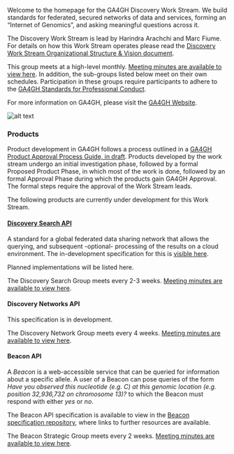 Welcome to the homepage for the GA4GH Discovery Work Stream. We build standards for federated, secured networks of data and services, forming an “Internet of Genomics”, and asking meaningful questions across it.

The Discovery Work Stream is lead by Harindra Arachchi and Marc Fiume. For details on how this Work Stream operates please read the [Discovery Work Stream Organizational Structure & Vision document](https://docs.google.com/document/d/1WFjZ9yBx8Vxn97QORRNQN7O3DBnhpwEUX2mK7f2C4EA/edit?ts=59ed3535#).

This group meets at a high-level monthly. [Meeting minutes are available to view here](https://docs.google.com/document/d/1zrMC60S8GgyUaTdJtw9abDNeBqqtl1tw_znoichZm7A/edit?usp=sharing). In addition, the sub-groups listed below meet on their own schedules. Participation in these groups require participants to adhere to the [GA4GH Standards for Professional Conduct](https://www.ga4gh.org/docs/GA4GH-Standards-for-Professional-Conduct_22-Jan-2018.pdf).

For more information on GA4GH, please visit the [GA4GH Website](https://ga4gh.org).

![alt text](https://www.ga4gh.org/wp-content/themes/ga4gh-theme/gfx/GA-logo-horizontal-tag-RGB.svg "GA4GH Logo Motto")

### Products

Product development in GA4GH follows a process outlined in a [GA4GH Product Approval Process Guide, in draft](https://docs.google.com/document/d/1UUJSnsPw32W5r1jaJ0vI11X0LLLygpAC9TNosjSge_w/edit#heading=h.tyqycskyykwh). Products developed by the work stream undergo an initial investigation phase, followed by a formal Proposed Product Phase, in which most of the work is done, followed by an formal Approval Phase during which the products gain GA4GH Approval. The formal steps require the approval of the Work Stream leads.

The following products are currently under development for this Work Stream. 

#### [Discovery Search API](https://github.com/ga4gh-discovery/ga4gh-discovery-search-api)

A standard for a global federated data sharing network that allows the querying, and subsequent -optional- processing of the results on a cloud environment. The in-development specification for this is [visible here](https://github.com/ga4gh-discovery/ga4gh-discovery-search-api).

Planned implementations will be listed here.

The Discovery Search Group meets every 2-3 weeks. [Meeting minutes are available to view here](https://docs.google.com/document/d/1lzN_pu8tATZXUvDtFKSG7IevE5TWLfFz0tdKfgtUSzU/edit?usp=sharing).

#### Discovery Networks API

This specification is in development.

The Discovery Network Group meets every 4 weeks. [Meeting minutes are available to view here](https://docs.google.com/document/d/1xVXs-isSY_bX6uzUwuAX_L6qW7lKQAf8JZvZuXK6sTg/edit?usp=sharing).

#### Beacon API

A _Beacon_ is a web-accessible service that can be queried for information about a specific allele. A user of a Beacon can pose queries of the form _Have you observed this nucleotide (e.g. C) at this genomic location (e.g. position 32,936,732 on chromosome 13)?_ to which the Beacon must respond with either _yes_ or _no_.

The Beacon API specification is available to view in the [Beacon specification repository](https://github.com/ga4gh-beacon/specification), where links to further resources are available. 

The Beacon Strategic Group meets every 2 weeks. [Meeting minutes are available to view here](https://docs.google.com/document/d/1Is4vcMBgtu_XatfKCityV5NpZ7FCthGifuuMnNrJb3Y/edit?usp=sharing).  
